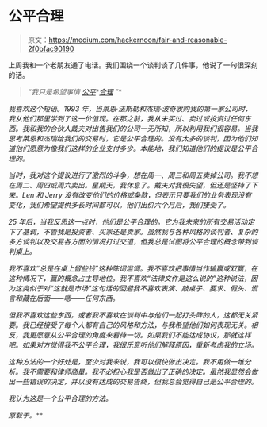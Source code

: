 # 公平合理

> 原文：<https://medium.com/hackernoon/fair-and-reasonable-2f0bfac90190>

上周我和一个老朋友通了电话。我们围绕一个谈判谈了几件事，他说了一句很深刻的话。

> *“我只是希望事情* [*公平*](https://hackernoon.com/tagged/fair)*[*合理*](https://hackernoon.com/tagged/reasonable) *”**

*我喜欢这个短语。1993 年，当莱恩·法斯勒和杰瑞·波奇收购我的第一家公司时，我从他们那里学到了这一价值观。在那之前，我从未买过、卖过或投资过任何东西。我和我的合伙人戴夫对出售我们的公司一无所知，所以利用我们很容易。当我思考莱恩和杰瑞给我们的交易时，它是公平合理的。没有太多的谈判，因为他们知道他们愿意为像我们这样的企业支付多少。本能地，我们知道他们的提议是公平合理的。*

*当时，我对这个提议进行了激烈的斗争，想在周一、周三和周五卖掉公司。我不想在周二、周四或周六卖出。星期天，我休息了。戴夫对我很失望，但还是坚持了下来。Len 和 Jerry 没有改变他们的价格或条款，但表示只要我们的业务表现没有变化，我们希望提供多长时间都可以。他们出价六个月后，我们接受了。*

*25 年后，当我反思这一点时，他们是公平合理的。它为我未来的所有交易活动定下了基调，不管我是投资者、买家还是卖家。虽然我与各种风格的谈判者、复杂的多方谈判以及交易各方面的情况打过交道，但我总是试图将公平合理的概念带到谈判桌上。*

*我不喜欢“总是在桌上留些钱”这种陈词滥调。我不喜欢把事情当作输赢或双赢，在这种情况下，赢的概念占主导地位。我不喜欢“法律文件是这么说的”这种说法，因为这类似于对“这就是市场”这句话的回避我不喜欢表演、敲桌子、要求、假头、谎言和藏在后面——嗯——任何东西。*

*但我不喜欢这些东西，或者我不喜欢在谈判中与他们一起打头阵的人，这都无关紧要。我已经接受了每个人都有自己的风格和方法，与我希望他们如何表现无关。相反，我更愿意从公平合理的角度来看待一切。如果我们不能达成协议，那就这样吧。如果对方觉得我不公平合理，我很乐意听他们解释原因，重新考虑我的立场。*

*这种方法的一个好处是，至少对我来说，我可以很快做出决定。我不用做一堆分析。我不需要和律师商量。我不必担心我是否做出了正确的决定。虽然我显然会做出一些错误的决定，并以没有达成的交易告终，但我总会觉得自己是公平合理的。*

*我认为这是一个公平合理的方法。*

**原载于*[](https://www.feld.com/archives/2017/07/fair-and-reasonable.html)**。***
